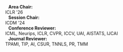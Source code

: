 
<h4 style="margin:0 10px 0;">Area Chair:</h4> <autocolor>ICLR '26 </autocolor>

<h4 style="margin:0 10px 0;">Session Chair:</h4> <autocolor>ICDM '24 </autocolor>

<h4 style="margin:0 10px 0;">Conference Reviewer:</h4> <autocolor>ICML, Neurips, ICLR, CVPR, ICCV, UAI, AISTATS, IJCAI </autocolor>
 
<h4 style="margin:0 10px 0;">Journal Reviewer:</h4> <autocolor>TPAMI, TIP, AI, CSUR, TNNLS, PR, TMM</autocolor>

